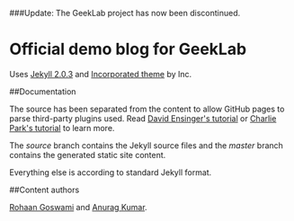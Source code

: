 ###Update: The GeekLab project has now been discontinued.

# Official demo blog for GeekLab
Uses [Jekyll 2.0.3](http://jekyllrb.com/) and [Incorporated theme](http://incorporated.sendtoinc.com/) by Inc.

##Documentation

The source has been separated from the content to allow GitHub pages to parse third-party plugins used. Read [David Ensinger's tutorial](http://davidensinger.com/2013/04/deploying-jekyll-to-github-pages/) or [Charlie Park's tutorial](http://charliepark.org/jekyll-with-plugins/) to learn more.

The *source* branch contains the Jekyll source files and the *master* branch contains the generated static site content.

Everything else is according to standard Jekyll format.

##Content authors

[Rohaan Goswami](https://github.com/rohaan911/) and [Anurag Kumar](https://github.com/anurag619).
